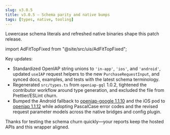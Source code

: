```yaml
---
slug: v3.0.5
title: v3.0.5 — Schema parity and native bumps
tags: [types, native, tooling]
---
```


Lowercase schema literals and refreshed native binaries shape this patch release.

<!-- truncate -->

import AdFitTopFixed from "@site/src/uis/AdFitTopFixed";

<AdFitTopFixed />

Key updates:

- Standardized OpenIAP string unions to `'in-app'`, `'ios'`, and `'android'`, updated `useIAP` request helpers to the new `PurchaseRequestInput`, and synced docs, examples, and tests with the latest schema terminology.
- Regenerated `src/types.ts` from `openiap-gql` 1.0.2, tightened the contributor workflow around type generation, and excluded the file from Prettier/ESLint churn.
- Bumped the Android fallback to [openiap-google 1.1.10](https://github.com/hyodotdev/openiap-google/releases/tag/1.1.10) and the iOS pod to [openiap 1.1.12](https://github.com/hyodotdev/openiap-apple/releases/tag/1.1.12) while adopting PascalCase error codes and the revised request parameter models across the native bridges and config plugin.

Thanks for testing the schema churn quickly—your reports keep the hosted APIs and this wrapper aligned.
